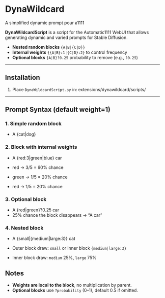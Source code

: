 # DynaWildcard
A simplified dynamic prompt pour a1111


**DynaWildcardScript** is a script for the Automatic1111 WebUI that allows generating dynamic and varied prompts for Stable Diffusion. 

- **Nested random blocks** `{A|B|{C|D}}`
- **Internal weights** `{{A|B}:1|{C|D}:2}` to control frequency  
- **Optional blocks** `{A|B}?0.25` probability to remove (e.g., `?0.25`)  

---

## Installation

1. Place `DynaWildcardScript.py` in: extensions/dynawildcard/scripts/


---

## Prompt Syntax (default weight=1)

### 1. Simple random block

- A {cat|dog}

### 2. Block with internal weights

- A {red:3|green|blue} car

- red → 3/5 = 60% chance
- green → 1/5 = 20% chance
- red → 1/5 = 20% chance


### 3. Optional block

- A {red|green}?0.25 car
- 25% chance the block disappears → “A car”

### 4. Nested block

- A {small|{medium|large:3}} cat

- Outer block draw: `small` or inner block `{medium|large:3}`  
- Inner block draw: `medium` 25%, `large` 75%  

## Notes

- **Weights are local to the block**, no multiplication by parent.  
- **Optional blocks** use `?probability` (0–1), default 0.5 if omitted.  










